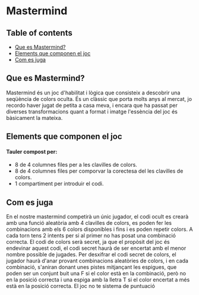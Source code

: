# Mastermind 

## Table of contents
* [Que es Mastermind?](#que-es-Mastermind?)
* [Elements que componen el joc](#elements-que-componen-eljoc)
* [Com es juga](#com-es-juga)
## Que es Mastermind?

Mastermind és un joc d'habilitat i lògica que consisteix a 
descobrir una seqüència de colors oculta. És un clàssic que porta 
molts anys al mercat, jo recordo haver jugat de petita a casa meva, i 
encara que ha passat per diverses transformacions quant a format i 
imatge l'essència del joc és bàsicament la mateixa.

## Elements que componen el joc

#### Tauler compost per:
*  8 de 4 columnes files  per a les clavilles de colors.
*  8 de 4 columnes files per comporvar la corectesa del les clavilles de colors.
*  1 compartiment per introduir el codi.

## Com es juga
En el nostre mastermind competirà un únic jugador, el codi ocult es crearà
amb una funció aleatòria amb 4 clavilles de colors, es poden fer les 
combinacions amb els 6 colors disponibles i fins i es poden repetir colors.
A cada torn tens 2 intents per si al primer no has posat una combinació
correcta. El codi de colors serà secret, ja que el propòsit del joc és 
endevinar aquest codi, el codi secret haurà de ser encertat amb el menor
nombre possible de jugades. Per desxifrar el codi secret de colors, 
el jugador haurà d'anar provant combinacions aleatòries de colors, i en
cada combinació, s'aniran donant unes pistes mitjançant les espigues, que 
poden ser un conjunt buit una F si el color està en la combinació, però no 
en la posició correcta i una espiga amb la lletra T 
si el color encertat a més està en la posició correcta. 
El joc no te sistema de puntuació